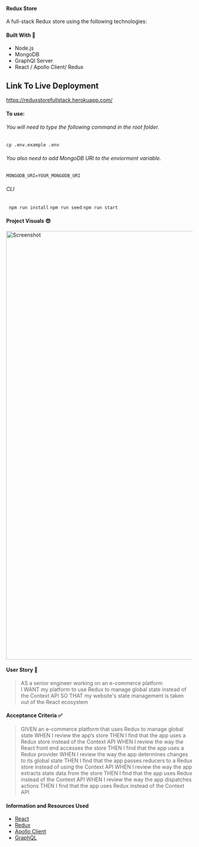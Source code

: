 #### Redux Store
A full-stack Redux store using the following technologies:

#### Built With 🧰
- Node.js
- MongoDB
- GraphQl Server
- React / Apollo Client/ Redux

## Link To Live Deployment 
https://reduxstorefullstack.herokuapp.com/

#### To use:
###### You will need to type the following command in the root folder.
``` cp .env.example .env ```
###### You also need to add MongoDB URI to the enviorment variable.
``` MONGODB_URI=YOUR_MONGODB_URI ```

###### CLI
``` npm run install```
``` npm run seed ```
```npm run start ```

#### Project Visuals :sunglasses:
<img width="1156" alt="Screenshot" src="https://res.cloudinary.com/dasr4nopa/image/upload/v1641751918/Untitled_pfplau.jpg">
   
#### User Story 📖

> AS a senior engineer working on an e-commerce platform     
> I WANT my platform to use Redux to manage global state instead of the Context API
> SO THAT my website's state management is taken out of the React ecosystem  

#### Acceptance Criteria ✅

> GIVEN an e-commerce platform that uses Redux to manage global state
> WHEN I review the app’s store
> THEN I find that the app uses a Redux store instead of the Context API
> WHEN I review the way the React front end accesses the store
> THEN I find that the app uses a Redux provider
> WHEN I review the way the app determines changes to its global state
> THEN I find that the app passes reducers to a Redux store instead of using the Context API
> WHEN I review the way the app extracts state data from the store
> THEN I find that the app uses Redux instead of the Context API
> WHEN I review the way the app dispatches actions
> THEN I find that the app uses Redux instead of the Context API 

#### Information and Resources Used

- [React](https://www.npmjs.com/package/react)
- [Redux](https://www.npmjs.com/package/redux)
- [Apollo Client](https://www.npmjs.com/package/@apollo/client)
- [GraphQL](https://www.npmjs.com/package/graph.ql)


